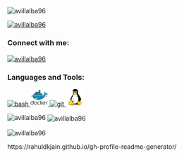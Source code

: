 <p align="left"> <img src="https://komarev.com/ghpvc/?username=avillalba96&label=Profile%20views&color=0e75b6&style=flat" alt="avillalba96" /> </p>

<p align="left"> <a href="https://github.com/ryo-ma/github-profile-trophy"><img src="https://github-profile-trophy.vercel.app/?username=avillalba96" alt="avillalba96" /></a> </p>

<h3 align="left">Connect with me:</h3>
<p align="left">
<a href="https://linkedin.com/in/avillalba96" target="blank"><img align="center" src="https://raw.githubusercontent.com/rahuldkjain/github-profile-readme-generator/master/src/images/icons/Social/linked-in-alt.svg" alt="avillalba96" height="30" width="40" /></a>
</p>

<h3 align="left">Languages and Tools:</h3>
<p align="left"> <a href="https://www.gnu.org/software/bash/" target="_blank" rel="noreferrer"> <img src="https://www.vectorlogo.zone/logos/gnu_bash/gnu_bash-icon.svg" alt="bash" width="40" height="40"/> </a> <a href="https://www.docker.com/" target="_blank" rel="noreferrer"> <img src="https://raw.githubusercontent.com/devicons/devicon/master/icons/docker/docker-original-wordmark.svg" alt="docker" width="40" height="40"/> </a> <a href="https://git-scm.com/" target="_blank" rel="noreferrer"> <img src="https://www.vectorlogo.zone/logos/git-scm/git-scm-icon.svg" alt="git" width="40" height="40"/> </a> <a href="https://www.linux.org/" target="_blank" rel="noreferrer"> <img src="https://raw.githubusercontent.com/devicons/devicon/master/icons/linux/linux-original.svg" alt="linux" width="40" height="40"/> </a> </p>

<p><img align="left" src="https://github-readme-stats.vercel.app/api/top-langs?username=avillalba96&show_icons=true&locale=en&layout=compact" alt="avillalba96" /></p>

<p>&nbsp;<img align="center" src="https://github-readme-stats.vercel.app/api?username=avillalba96&show_icons=true&locale=en" alt="avillalba96" /></p>

<p><img align="center" src="https://github-readme-streak-stats.herokuapp.com/?user=avillalba96&" alt="avillalba96" /></p>
https://rahuldkjain.github.io/gh-profile-readme-generator/
